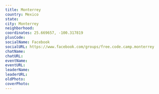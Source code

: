 ```yaml
---
title: Monterrey
country: Mexico
state: 
city: Monterrey
neighborhood: 
coordinates: 25.669657, -100.317819
plusCode:
socialName: Facebook
socialURL: https://www.facebook.com/groups/free.code.camp.monterrey
chatName:
chatURL:
eventName:
eventURL:
leaderName:
leaderURL:
oldPhoto: 
coverPhoto:
---
```

